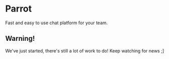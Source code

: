 # Parrot

Fast and easy to use chat platform for your team.

## Warning!

We've just started, there's still a lot of work to do! Keep watching for news ;]